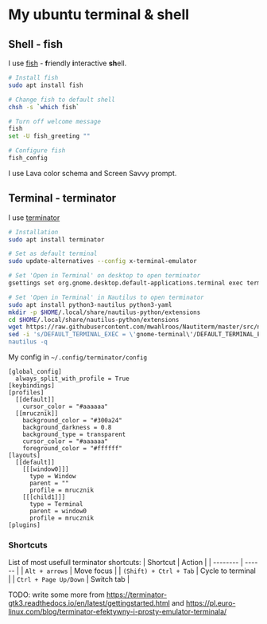 # My ubuntu terminal & shell

## Shell - fish

I use [fish](https://fishshell.com) - **f**riendly **i**nteractive **sh**ell.

```sh
# Install fish
sudo apt install fish 

# Change fish to default shell
chsh -s `which fish`

# Turn off welcome message
fish
set -U fish_greeting ""

# Configure fish
fish_config
```

I use Lava color schema and Screen Savvy prompt.


## Terminal - terminator

I use [terminator](https://github.com/gnome-terminator/terminator)
```sh
# Installation
sudo apt install terminator

# Set as default terminal
sudo update-alternatives --config x-terminal-emulator

# Set 'Open in Terminal' on desktop to open terminator
gsettings set org.gnome.desktop.default-applications.terminal exec terminator

# Set 'Open in Terminal' in Nautilus to open terminator
sudo apt install python3-nautilus python3-yaml
mkdir -p $HOME/.local/share/nautilus-python/extensions
cd $HOME/.local/share/nautilus-python/extensions
wget https://raw.githubusercontent.com/mwahlroos/Nautiterm/master/src/nautiterm/open_terminal.py
sed -i 's/DEFAULT_TERMINAL_EXEC = \'gnome-terminal\'/DEFAULT_TERMINAL_EXEC = \'terminator\'/g' open_terminal.py
nautilus -q
```

My config in `~/.config/terminator/config`
```
[global_config]
  always_split_with_profile = True
[keybindings]
[profiles]
  [[default]]
    cursor_color = "#aaaaaa"
  [[mrucznik]]
    background_color = "#300a24"
    background_darkness = 0.8
    background_type = transparent
    cursor_color = "#aaaaaa"
    foreground_color = "#ffffff"
[layouts]
  [[default]]
    [[[window0]]]
      type = Window
      parent = ""
      profile = mrucznik
    [[[child1]]]
      type = Terminal
      parent = window0
      profile = mrucznik
[plugins]
```

### Shortcuts
List of most usefull terminator shortcuts:
| Shortcut | Action |
| -------- | ------ |
| `Alt + arrows` | Move focus |
| `(Shift) + Ctrl + Tab` | Cycle to terminal |
| `Ctrl + Page Up/Down` | Switch tab |

TODO: write some more from https://terminator-gtk3.readthedocs.io/en/latest/gettingstarted.html and https://pl.euro-linux.com/blog/terminator-efektywny-i-prosty-emulator-terminala/
